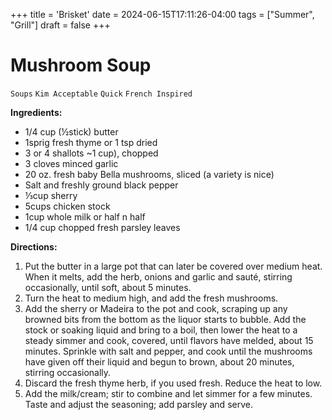 +++
title = 'Brisket'
date = 2024-06-15T17:11:26-04:00
tags = ["Summer", "Grill"]
draft = false
+++
# Mushroom Soup

`Soups` `Kim Acceptable` `Quick` `French Inspired`

**Ingredients:**

- 1/4 cup (½stick) butter
- 1sprig fresh thyme or 1 tsp dried
- 3 or 4 shallots ~1 cup), chopped
- 3 cloves minced garlic
- 20 oz. fresh baby Bella mushrooms, sliced (a variety is nice)
- Salt and freshly ground black pepper
- ⅓cup sherry 
- 5cups chicken stock
- 1cup whole milk or half n half 
- 1/4 cup chopped fresh parsley leaves 

**Directions:**

1. Put the butter in a large pot that can later be covered over medium heat. When it melts, add the herb, onions and garlic and sauté, stirring occasionally, until soft, about 5 minutes. 
2. Turn the heat to medium high, and add the fresh mushrooms. 
3. Add the sherry or Madeira to the pot and cook, scraping up any browned bits from the bottom as the liquor starts to bubble. Add the stock or soaking liquid and bring to a boil, then lower the heat to a steady simmer and cook, covered, until flavors have melded, about 15 minutes.
    Sprinkle with salt and pepper, and cook until the mushrooms have given off their liquid and begun to brown, about 20 minutes, stirring occasionally.
4. Discard the fresh thyme herb, if you used fresh. Reduce the heat to low. 
5. Add the milk/cream; stir to combine and let simmer for a few minutes. Taste and adjust the seasoning; add parsley and serve.
